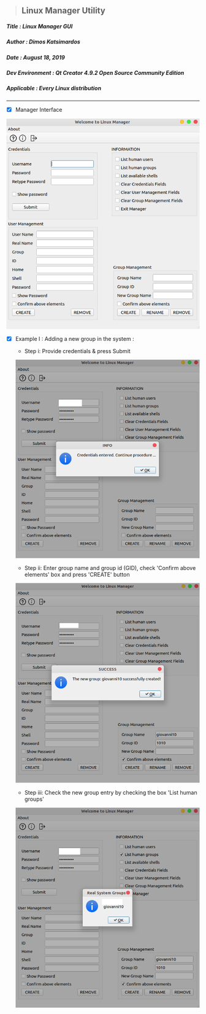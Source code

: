 > <h2><strong>Linux Manager Utility</strong></h2> 

<h5>Title  : Linux Manager GUI</h5>

<h5>Author : Dimos Katsimardos</h5>

<h5>Date   : August 18, 2019</h5>

<h5>Dev Environment  : Qt Creator 4.9.2 Open Source Community Edition</h5>

<h5>Applicable       : Every Linux distribution</h5>

-------------------------------------------------------------------------------

- [x] Manager Interface

![Manager](https://github.com/dimkatsi91/Manager/blob/master/samples/Manager.png)


- [x] Example I : Adding a new group in the system :


  - Step i: Provide credentials & press Submit
	

  ![creds](https://github.com/dimkatsi91/Manager/blob/master/samples/add_group_i.png)


  - Step ii: Enter group name and group id (GID), check 'Confirm above elements' box and press 'CREATE' button 
	

  ![new group info](https://github.com/dimkatsi91/Manager/blob/master/samples/add_group_ii.png)

  - Step iii: Check the new group entry by checking the box 'List human groups'

  ![sanity check for new group](https://github.com/dimkatsi91/Manager/blob/master/samples/add_group_iii.png)

